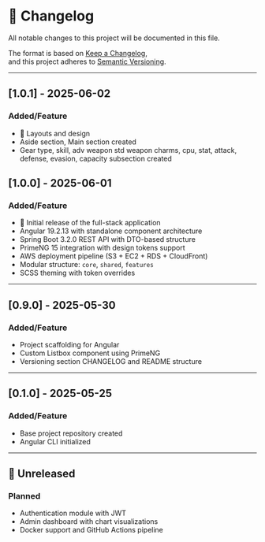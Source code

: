 # 📜 Changelog

All notable changes to this project will be documented in this file.

The format is based on [Keep a Changelog](https://keepachangelog.com/en/1.0.0/),  
and this project adheres to [Semantic Versioning](https://semver.org/).

---


## [1.0.1] - 2025-06-02
### Added/Feature
- 🎉 Layouts and design
- Aside section, Main section created
- Gear type, skill, adv weapon std weapon charms, cpu, 
    stat, attack, defense, evasion, capacity subsection created

## [1.0.0] - 2025-06-01
### Added/Feature
- 🎉 Initial release of the full-stack application
- Angular 19.2.13 with standalone component architecture
- Spring Boot 3.2.0 REST API with DTO-based structure
- PrimeNG 15 integration with design tokens support
- AWS deployment pipeline (S3 + EC2 + RDS + CloudFront)
- Modular structure: `core`, `shared`, `features`
- SCSS theming with token overrides

---

## [0.9.0] - 2025-05-30
### Added/Feature
- Project scaffolding for Angular
- Custom Listbox component using PrimeNG
- Versioning section CHANGELOG and README structure

---

## [0.1.0] - 2025-05-25
### Added/Feature
- Base project repository created
- Angular CLI initialized

---

## 📌 Unreleased
### Planned
- Authentication module with JWT
- Admin dashboard with chart visualizations
- Docker support and GitHub Actions pipeline
